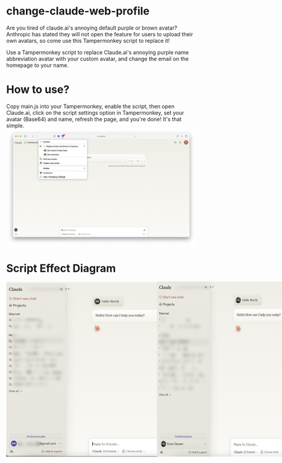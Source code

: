 # change-claude-web-profile
Are you tired of claude.ai's annoying default purple or brown avatar? Anthropic has stated they will not open the feature for users to upload their own avatars, so come use this Tampermonkey script to replace it!

Use a Tampermonkey script to replace Claude.ai's annoying purple name abbreviation avatar with your custom avatar, and change the email on the homepage to your name.

# How to use?
Copy main.js into your Tampermonkey, enable the script, then open Claude.ai, click on the script settings option in Tampermonkey, set your avatar (Base64) and name, refresh the page, and you're done! It's that simple.
![how-to-use.png](/images/how-to-use.png)

# Script Effect Diagram

<div style="display: flex;">
  <img src="/images/original.png" width="400" />
  <img src="/images/change.png" width="400" />
</div>
